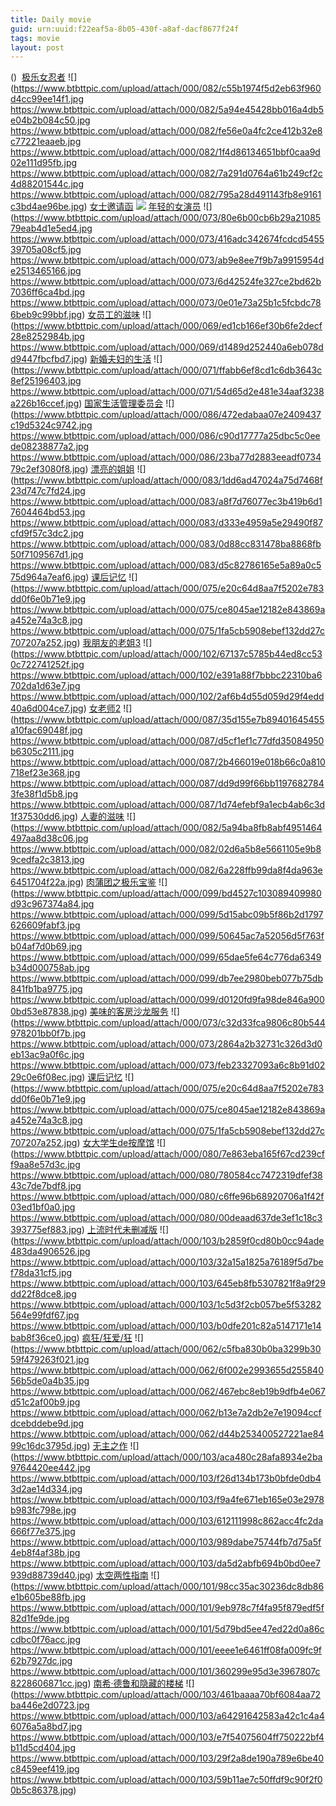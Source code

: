 ```yaml
---
title: Daily movie
guid: urn:uuid:f22eaf5a-8b05-430f-a8af-dacf8677f24f
tags: movie
layout: post
---
```


()
![]()
[极乐女忍者](magnet:?xt=urn:btih:AE3682CAD0F6765077BA351A54C813DB0CB2F281)
![](https://www.btbttpic.com/upload/attach/000/082/c55b1974f5d2eb63f960d4cc99ee14f1.jpg
https://www.btbttpic.com/upload/attach/000/082/5a94e45428bb016a4db5e04b2b084c50.jpg
https://www.btbttpic.com/upload/attach/000/082/fe56e0a4fc2ce412b32e8c77221eaaeb.jpg
https://www.btbttpic.com/upload/attach/000/082/1f4d86134651bbf0caa9d02e111d95fb.jpg
https://www.btbttpic.com/upload/attach/000/082/7a291d0764a61b249cf2c4d88201544c.jpg
https://www.btbttpic.com/upload/attach/000/082/795a28d491143fb8e9161c3bd4ae96be.jpg)
[女士邀请函](magnet:?xt=urn:btih:AE3682CAD0F650735122A54C813DB0CB2F281)
![](https://www.btbttpic.com/upload/attach/000/069/350328a9e67642a790cb4f9edec721eb.jpg)
[年轻的女演员](magnet:?xt=urn:btih:AE3682D065077BA35122A54C813DB0CB2F281)
![](https://www.btbttpic.com/upload/attach/000/073/80e6b00cb6b29a2108579eab4d1e5ed4.jpg
https://www.btbttpic.com/upload/attach/000/073/416adc342674fcdcd545539705a08cf5.jpg
https://www.btbttpic.com/upload/attach/000/073/ab9e8ee7f9b7a9915954de2513465166.jpg
https://www.btbttpic.com/upload/attach/000/073/6d42524fe327ce2bd62b7036ff6ca4bd.jpg
https://www.btbttpic.com/upload/attach/000/073/0e01e73a25b1c5fcbdc786beb9c99bbf.jpg)
[女员工的滋味](magnet:?xt=urn:btih:AE3682CAD065077BA35122A54C813DB0CB2F281)
![](https://www.btbttpic.com/upload/attach/000/069/ed1cb166ef30b6fe2decf28e8252984b.jpg
https://www.btbttpic.com/upload/attach/000/069/d1489d252440a6eb078dd9447fbcfbd7.jpg)
[新婚夫妇的生活](magnet:?xt=urn:btih:AE3682CAD0F5077BA35122A54C813DB0CB2F281)
![](https://www.btbttpic.com/upload/attach/000/071/ffabb6ef8cd1c6db3643c8ef25196403.jpg
https://www.btbttpic.com/upload/attach/000/071/54d65d2e481e34aaf3238a226b16ccef.jpg)
[国家生活管理委员会](magnet:?xt=urn:btih:AE3682CAD0F65077BA35122A54C813DB0CB2F28)
![](https://www.btbttpic.com/upload/attach/000/086/472edabaa07e2409437c19d5324c9742.jpg
https://www.btbttpic.com/upload/attach/000/086/c90d17777a25dbc5c0eede08238877a2.jpg
https://www.btbttpic.com/upload/attach/000/086/23ba77d2883eeadf073479c2ef3080f8.jpg)
[漂亮的姐姐](magnet:?xt=urn:btih:AE3682CAD0F6077BA35122A54C813DB0CB2F281)
![](https://www.btbttpic.com/upload/attach/000/083/1dd6ad47024a75d7468f23d747c7fd24.jpg
https://www.btbttpic.com/upload/attach/000/083/a8f7d76077ec3b419b6d17604464bd53.jpg
https://www.btbttpic.com/upload/attach/000/083/d333e4959a5e29490f87cfd9f57c3dc2.jpg
https://www.btbttpic.com/upload/attach/000/083/0d88cc831478ba8868fb50f7109567d1.jpg
https://www.btbttpic.com/upload/attach/000/083/d5c82786165e5a89a0c575d964a7eaf6.jpg)
[课后记忆](magnet:?xt=urn:btih:VY3ISWQ6ZIHPORVCIVFJSAT3MGLF4UB)
![](https://www.btbttpic.com/upload/attach/000/075/e20c64d8aa7f5202e783dd0f6e0b71e9.jpg
https://www.btbttpic.com/upload/attach/000/075/ce8045ae12182e843869aa452e74a3c8.jpg
https://www.btbttpic.com/upload/attach/000/075/1fa5cb5908ebef132dd27c707207a252.jpg)
[我朋友的老姐3](magnet:?xt=urn:btih:VY3IFSWQZIHPORVCIVFJSAT3MGLF4UB)
![](https://www.btbttpic.com/upload/attach/000/102/67137c5785b44ed8cc530c722741252f.jpg
https://www.btbttpic.com/upload/attach/000/102/e391a88f7bbbc22310ba6702da1d63e7.jpg
https://www.btbttpic.com/upload/attach/000/102/2af6b4d55d059d29f4edd40a6d004ce7.jpg)
[女老师2](magnet:?xt=urn:btih:VY3IFSWQ6ZIHPO7RVCIVFJSAT3MGLF4UB)
![](https://www.btbttpic.com/upload/attach/000/087/35d155e7b89401645455a10fac69048f.jpg
https://www.btbttpic.com/upload/attach/000/087/d5cf1ef1c77dfd35084950b6305c2111.jpg
https://www.btbttpic.com/upload/attach/000/087/2b466019e018b66c0a810718ef23e368.jpg
https://www.btbttpic.com/upload/attach/000/087/dd9d99f66bb11976827843fe38f1d5b8.jpg
https://www.btbttpic.com/upload/attach/000/087/1d74efebf9a1ecb4ab6c3d1f37530dd6.jpg)
[人妻的滋味](magnet:?xt=urn:btih:VY3IFSWQ6ZIHPO6RVCIVFJSAT3MGLF4UB)
![](https://www.btbttpic.com/upload/attach/000/082/5a94ba8fb8abf4951464497aa8d38c06.jpg
https://www.btbttpic.com/upload/attach/000/082/02d6a5b8e5661105e9b89cedfa2c3813.jpg
https://www.btbttpic.com/upload/attach/000/082/6a228ffb99da8f4da963e6451704f22a.jpg)
[肉蒲团之极乐宝鉴](magnet:?xt=urn:btih:VY3IFSWQ6ZIH5PORVCIVFJSAT3MGLF4UB)
![](https://www.btbttpic.com/upload/attach/000/099/bd4527c103089409980d93c967374a84.jpg
https://www.btbttpic.com/upload/attach/000/099/5d15abc09b5f86b2d1797626609fabf3.jpg
https://www.btbttpic.com/upload/attach/000/099/50645ac7a52056d5f763fb04af7d0b69.jpg
https://www.btbttpic.com/upload/attach/000/099/65dae5fe64c776da6349b34d000758ab.jpg
https://www.btbttpic.com/upload/attach/000/099/db7ee2980beb077b75db841fb1ba9775.jpg
https://www.btbttpic.com/upload/attach/000/099/d0120fd9fa98de846a9000bd53e87838.jpg)
[美味的客房沙龙服务](magnet:?xt=urn:btih:VY3IFSW4Q6ZIHPORVCIVFJSAT3MGLF4UB)
![](https://www.btbttpic.com/upload/attach/000/073/c32d33fca9806c80b544978201bb0f7b.jpg
https://www.btbttpic.com/upload/attach/000/073/2864a2b32731c326d3d0eb13ac9a0f6c.jpg
https://www.btbttpic.com/upload/attach/000/073/feb23327093a6c8b91d0229c0e6f08ec.jpg)
[课后记忆](magnet:?xt=urn:btih:VY3IFSWQ63IHPORVCIVFJSAT3MGLF4UB)
![](https://www.btbttpic.com/upload/attach/000/075/e20c64d8aa7f5202e783dd0f6e0b71e9.jpg
https://www.btbttpic.com/upload/attach/000/075/ce8045ae12182e843869aa452e74a3c8.jpg
https://www.btbttpic.com/upload/attach/000/075/1fa5cb5908ebef132dd27c707207a252.jpg)
[女大学生de按摩馆](magnet:?xt=urn:btih2:VY3IFSWQ6ZIHPORVCIVFJSAT3MGLF4UB)
![](https://www.btbttpic.com/upload/attach/000/080/7e863eba165f67cd239cff9aa8e57d3c.jpg
https://www.btbttpic.com/upload/attach/000/080/780584cc7472319dfef3843c7de7bdf8.jpg
https://www.btbttpic.com/upload/attach/000/080/c6ffe96b68920706a1f42f03ed1bf0a0.jpg
https://www.btbttpic.com/upload/attach/000/080/00deaad637de3ef1c18c3393775ef883.jpg)
[上流时代未删减版](magnet:?xt=urn:btih:VY3IFSWQ6ZIHPORVCIV1FJSAT3MGLF4UB)
![](https://www.btbttpic.com/upload/attach/000/103/b2859f0cd80b0cc94ade483da4906526.jpg
https://www.btbttpic.com/upload/attach/000/103/32a15a1825a76189f5d7bef78da31cf5.jpg
https://www.btbttpic.com/upload/attach/000/103/645eb8fb5307821f8a9f29dd22f8dce8.jpg
https://www.btbttpic.com/upload/attach/000/103/1c5d3f2cb057be5f53282564e99fdf67.jpg
https://www.btbttpic.com/upload/attach/000/103/b0dfe201c82a5147171e14bab8f36ce0.jpg)
[疯狂/狂爱/狂](magnet:?xt=urn:btih:AE3682C9AD0F65077BA35122A54C813DB0CB2F281)
![](https://www.btbttpic.com/upload/attach/000/062/c5fba830b0ba3299b3059f479263f021.jpg
https://www.btbttpic.com/upload/attach/000/062/6f002e2993655d25584056b5de0a4b35.jpg
https://www.btbttpic.com/upload/attach/000/062/467ebc8eb19b9dfb4e067d51c2af00b9.jpg
https://www.btbttpic.com/upload/attach/000/062/b13e7a2db2e7e19094ccfdcebddebe9d.jpg
https://www.btbttpic.com/upload/attach/000/062/d44b253400527221ae8499c16dc3795d.jpg)
[无主之作](magnet:?xt=urn:btih:5C95B5541123ACCAE6A497689CFC338699E9114)
![](https://www.btbttpic.com/upload/attach/000/103/aca480c28afa8934e2ba9764420ee442.jpg
https://www.btbttpic.com/upload/attach/000/103/f26d134b173b0bfde0db43d2ae14d334.jpg
https://www.btbttpic.com/upload/attach/000/103/f9a4fe671eb165e03e2978b983fc798e.jpg
https://www.btbttpic.com/upload/attach/000/103/612111998c862acc4fc2da666f77e375.jpg
https://www.btbttpic.com/upload/attach/000/103/989dabe75744fb7d75a5f4eb8f4af38b.jpg
https://www.btbttpic.com/upload/attach/000/103/da5d2abfb694b0bd0ee7939d88739d40.jpg)
[太空两性指南](magnet:?xt=urn:btih:5C95B5541123AECCA6A497689CFC338699E9114)
![](https://www.btbttpic.com/upload/attach/000/101/98cc35ac30236dc8db86e1b605be88fb.jpg
https://www.btbttpic.com/upload/attach/000/101/9eb978c7f4fa95f879edf5f82d1fe9de.jpg
https://www.btbttpic.com/upload/attach/000/101/5d79bd5ee47ed22d0a86ccdbc0f76acc.jpg
https://www.btbttpic.com/upload/attach/000/101/eeee1e6461ff08fa009fc9f62b7927dc.jpg
https://www.btbttpic.com/upload/attach/000/101/360299e95d3e3967807c8228606871cc.jpg)
[南希·德鲁和隐藏的楼梯](magnet:?xt=urn:btih:5C95B5541123AECCAE6A497689CFC338699E9114)
![](https://www.btbttpic.com/upload/attach/000/103/461baaaa70bf6084aa72ba446e2d0723.jpg
https://www.btbttpic.com/upload/attach/000/103/a64291642583a42c1c4a46076a5a8bd7.jpg
https://www.btbttpic.com/upload/attach/000/103/e7f54075604ff750222bf4b11d5cd404.jpg
https://www.btbttpic.com/upload/attach/000/103/29f2a8de190a789e6be40c8459eef419.jpg
https://www.btbttpic.com/upload/attach/000/103/59b11ae7c50ffdf9c90f2f00b5c86378.jpg)
